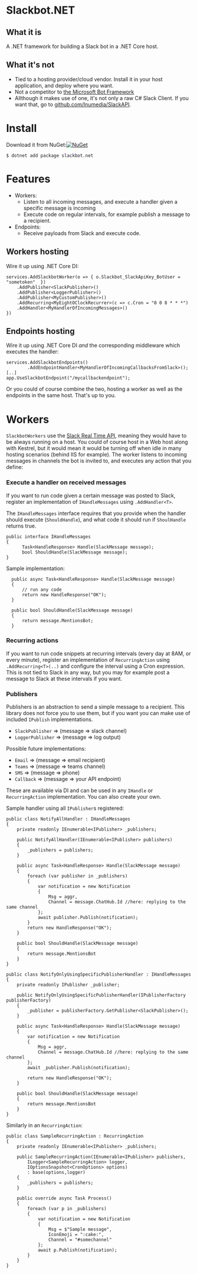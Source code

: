 # Slackbot.NET

## What it is
A .NET framework for building a Slack bot in a .NET Core host.

## What it's not
* Tied to a hosting provider/cloud vendor. Install it in your host application, and deploy where you want.
* Not a competitor to [the Microsoft Bot Framework](https://github.com/microsoft/botframework-sdk)
* Allthough it makes use of one, it's not only a raw C# Slack Client. If you want that, go to [github.com/Inumedia/SlackAPI](https://github.com/Inumedia/SlackAPI).

# Install
Download it from NuGet:[![NuGet](https://img.shields.io/nuget/dt/slackbot.net.svg)](https://www.nuget.org/packages/slackbot.net/)

`$ dotnet add package slackbot.net`

# Features
* Workers: 
  - Listen to all incoming messages, and execute a handler given a specific message is incoming
  - Execute code on regular intervals, for example publish a message to a recipient.
* Endpoints:
  - Receive payloads from Slack and execute code.

## Workers hosting
Wire it up using .NET Core DI:
```
services.AddSlackbotWorker(o => { o.Slackbot_SlackApiKey_BotUser = "sometoken"  })
    .AddPublisher<SlackPublisher>()
    .AddPublisher<LoggerPublisher>()
    .AddPublisher<MyCustomPublisher>()
    .AddRecurring<MyEightOClockRecurrer>(c => c.Cron = "0 0 8 * * *")
    .AddHandler<MyHandlerOfIncomingMessages>()
})
```

## Endpoints hosting
Wire it up using .NET Core DI _and_ the corresponding middleware which executes the handler:
```
services.AddSlackbotEndpoints()
        .AddEndpointHandler<MyHandlerOfIncomingCallbacksFromSlack>();
[..]        
app.UseSlackbotEndpoint("/mycallbackendpoint");
```

Or you could of course combine the two, hosting a worker as well as the endpoints in the same host. That's up to you.

# Workers
`SlackbotWorkers` use the [Slack Real Time API](https://api.slack.com/rtm), meaning they would have to be always running on a host. You could of course host in a Web host along with Kestrel, but it would mean it would be turning off when idle in many hosting scenarios (behind IIS for example). The worker listens to incoming messages in channels the bot is invited to, and executes any action that you define:

### Execute a handler on received messages
If you want to run code given a certain message was posted to Slack, register an implementation of `IHandleMessages` using `.AddHandler<T>`.

The `IHandleMessages` interface requires that you provide when the handler should execute (`ShouldHandle`), and what code it should run if `ShoulHandle` returns true.

```
public interface IHandleMessages
{
      Task<HandleResponse> Handle(SlackMessage message);
      bool ShouldHandle(SlackMessage message);
}
```

Sample implementation:

```
  public async Task<HandleResponse> Handle(SlackMessage message)
  {
      // run any code
      return new HandleResponse("OK");
  }

  public bool ShouldHandle(SlackMessage message)
  {
      return message.MentionsBot;
  }
```

### Recurring actions
If you want to run code snippets at recurring intervals (every day at 8AM, or every minute), register an implementation of `RecurringAction` using `.AddRecurring<T>(..)` and configure the interval using a Cron expression. This is not tied to Slack in any way, but you may for example post a message to Slack at these intervals if you want.

### Publishers
Publishers is an abstraction to send a simple message to a recipient. This library does not force you to use them, but if you want you can make use of included `IPublish` implementations.

* `SlackPublisher` => (message => slack channel)
* `LoggerPublisher` => (message => log output)

Possible future implementations:
* `Email` => (message => email recipient)
* `Teams` => (message => teams channel)
* `SMS` => (message => phone)
* `Callback` => (message => your API endpoint)

These are available via DI and can be used in any `IHandle` or `RecurringAction` implementation. You can also create your own.

Sample handler using all `IPublisher`s registered:

```
public class NotifyAllHandler : IHandleMessages
{
    private readonly IEnumerable<IPublisher> _publishers;

    public NotifyAllHandler(IEnumerable<IPublisher> publishers)
    {
        _publishers = publishers;
    }

    public async Task<HandleResponse> Handle(SlackMessage message)
    {
        foreach (var publisher in _publishers)
        {
            var notification = new Notification
            {
                Msg = aggr,
                Channel = message.ChatHub.Id //here: replying to the same channel
            };
            await publisher.Publish(notification);
        }
        return new HandleResponse("OK");
    }

    public bool ShouldHandle(SlackMessage message)
    {
        return message.MentionsBot
    }
}
```

```
public class NotifyOnlyUsingSpecificPublisherHandler : IHandleMessages
{
    private readonly IPublisher _publisher;

    public NotifyOnlyUsingSpecificPublisherHandler(IPublisherFactory publisherFactory)
    {
        _publisher = publisherFactory.GetPublisher<SlackPublisher>();
    }

    public async Task<HandleResponse> Handle(SlackMessage message)
    {  
        var notification = new Notification
        {
            Msg = aggr,
            Channel = message.ChatHub.Id //here: replying to the same channel
        };
        await _publisher.Publish(notification);
        
        return new HandleResponse("OK");
    }

    public bool ShouldHandle(SlackMessage message)
    {
        return message.MentionsBot
    }
}
```


Similarly in an `RecurringAction`:

```
public class SampleRecurringAction : RecurringAction
{
    private readonly IEnumerable<IPublisher> _publishers;

    public SampleRecurringAction(IEnumerable<IPublisher> publishers,
        ILogger<SampleRecurringAction> logger,
        IOptionsSnapshot<CronOptions> options)
        : base(options,logger)
    {
        _publishers = publishers;
    }

    public override async Task Process()
    {
        foreach (var p in _publishers)
        {
            var notification = new Notification
            {
                Msg = $"Sample message",
                IconEmoji = ":cake:",
                Channel = "#somechannel"
            };
            await p.Publish(notification);
        }
    }
}
```

